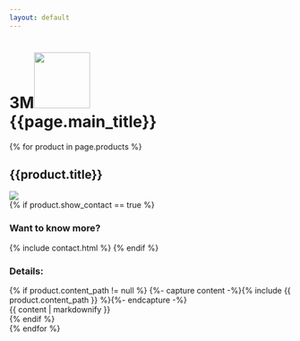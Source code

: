 ```yaml
---
layout: default
---
```


<div class="_fragment-autofilm-banner">
    <div class="content">
        <div class="container text-center">
            <h1 class="text-shadow animated fadeInDown text-nowrap"><span class="text-hide">3M</span><img width="100" src="{{ site.baseurl }}/assets/img/3M.png" /><br class="d-md-none"/> {{page.main_title}}</h1>
        </div>
    </div>
</div>

{% for product in page.products %}
    <div class="section-light">
        <div class="container">
            <h2 class="text-center mx-auto">{{product.title}}</h2>
            <div class="row pt-2">
                <div class="col-12 col-md-6">
                    <img class="box-shadow img-fluid" src="{{site.url}}/assets/img/{{product.image}}">
                    <div class="mt-2 text-center">
                        {% if product.show_contact == true %}
                            <h3>Want to know more?</h3>
                            {% include contact.html %}
                        {% endif %}
                    </div>
                </div>
                <div class="col-12 col-md-6">
                    <h3>Details:</h3>
                    {% if product.content_path != null %}
                        {%- capture content -%}{% include {{ product.content_path }} %}{%- endcapture -%}
                        <div class="api-doc api-off api-definition" id="debugging">{{ content | markdownify }}</div>
                    {% endif %}
                </div>
            </div>
        </div>
    </div>
{% endfor %}

